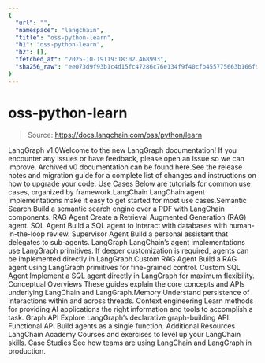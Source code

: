 ```yaml
---
{
  "url": "",
  "namespace": "langchain",
  "title": "oss-python-learn",
  "h1": "oss-python-learn",
  "h2": [],
  "fetched_at": "2025-10-19T19:18:02.468993",
  "sha256_raw": "ee073d9f93b1c4d15fc47286c76e134f9f40cfb455775663b166fd0d3fc68c39"
}
---
```


# oss-python-learn

> Source: https://docs.langchain.com/oss/python/learn

LangGraph v1.0Welcome to the new LangGraph documentation! If you encounter any issues or have feedback, please open an issue so we can improve. Archived v0 documentation can be found here.See the release notes and migration guide for a complete list of changes and instructions on how to upgrade your code.
Use Cases
Below are tutorials for common use cases, organized by framework.LangChain
LangChain agent implementations make it easy to get started for most use cases.Semantic Search
Build a semantic search engine over a PDF with LangChain components.
RAG Agent
Create a Retrieval Augmented Generation (RAG) agent.
SQL Agent
Build a SQL agent to interact with databases with human-in-the-loop review.
Supervisor Agent
Build a personal assistant that delegates to sub-agents.
LangGraph
LangChain’s agent implementations use LangGraph primitives. If deeper customization is required, agents can be implemented directly in LangGraph.Custom RAG Agent
Build a RAG agent using LangGraph primitives for fine-grained control.
Custom SQL Agent
Implement a SQL agent directly in LangGraph for maximum flexibility.
Conceptual Overviews
These guides explain the core concepts and APIs underlying LangChain and LangGraph.Memory
Understand persistence of interactions within and across threads.
Context engineering
Learn methods for providing AI applications the right information and tools to accomplish a task.
Graph API
Explore LangGraph’s declarative graph-building API.
Functional API
Build agents as a single function.
Additional Resources
LangChain Academy
Courses and exercises to level up your LangChain skills.
Case Studies
See how teams are using LangChain and LangGraph in production.
